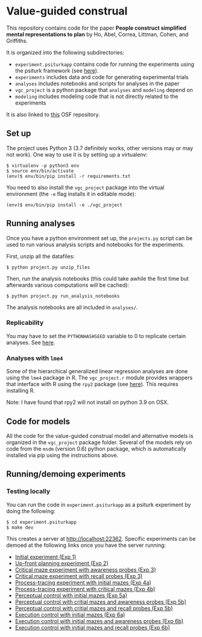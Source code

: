 # Value-guided construal

This repository contains code for
the paper
**People construct simplified mental representations to plan**
by Ho, Abel, Correa, Littman, Cohen, and Griffiths.

It is organized into the following
subdirectories:
- `experiment.psiturkapp` contains
code for running the experiments using the
psiturk framework (see [here](https://psiturk.org/)).
- `experiments` includes data and code for generating experimental
trials
- `analyses` includes notebooks and scripts for analyses in the paper
- `vgc_project` is a python package that `analyses` and `modeling` depend on
- `modeling` includes modeling code that is not directly
related to the experiments

It is also linked to [this](https://osf.io/zpq69) OSF repository.

## Set up
The project uses Python 3 (3.7 definitely works, other versions may or may not work).
One way to use it is by setting up a virtualenv:
```
$ virtualenv -p python3 env
$ source env/bin/activate
(env)$ env/bin/pip install -r requirements.txt
```

You need to also install the `vgc_project` package
into the virtual environment
(the `-e` flag installs it in editable mode):
```
(env)$ env/bin/pip install -e ./vgc_project
```

## Running analyses

Once you have a python environment set up,
the `projects.py` script can be used to run
various analysis scripts and notebooks for the experiments.

First, unzip all the datafiles:
```
$ python project.py unzip_files
```

Then, run the analysis notebooks (this could take awhile the first time
but afterwards various computations will be cached):
```
$ python project.py run_analysis_notebooks
```

The analysis notebooks are all included in `analyses/`.

### Replicability
You may have to set the `PYTHONHASHSEED` variable
to 0 to replicate certain analyses. See
[here](https://stackoverflow.com/questions/58067359/is-there-a-way-to-set-pythonhashseed-for-a-jupyter-notebook-session).

### Analyses with `lme4`
Some of the hierarchical generalized linear regression analyses
are done using the `lme4` package in R.
The `vgc_project.r` module provides wrappers that
interface with R using the `rpy2` package
(see [here](https://rpy2.github.io/)). 
This requires installing R.

Note: I have found that rpy2 will not install on python 3.9 on OSX.

## Code for models

All the code for the value-guided construal model
and alternative models is organized in the `vgc_project`
package folder. 
Several of the models rely on code from the `msdm` (version 0.6)
python package, which is automatically installed via pip using
the instructions above.

## Running/demoing experiments
### Testing locally
You can run the code in `experiment.psiturkapp` as a psiturk experiment by doing the following:
```
$ cd experiment.psiturkapp
$ make dev
```

This creates a server at [http://localhost:22362](http://localhost:22362).
Specific experiments can be demoed at the following links once you have the server running:
- [Initial experiment (Exp 1)](http://localhost:22362/testexperiment?CONFIG_FILE=exp1.0-config.json.zip)
- [Up-front planning experiment (Exp 2)](http://localhost:22362/testexperiment?CONFIG_FILE=exp2.0-config.json.zip)
- [Critical maze experiment with awareness probes (Exp 3)](http://localhost:22362/testexperiment?CONFIG_FILE=exp3.0-config.json.zip&condition=0)
- [Critical maze experiment with recall probes (Exp 3)](http://localhost:22362/testexperiment?CONFIG_FILE=exp3.0-config.json.zip&condition=1)
- [Process-tracing experiment with initial mazes (Exp 4a)](http://localhost:22362/testexperiment?CONFIG_FILE=config-4a.json.zip&page=3)
- [Process-tracing experiment with critical mazes (Exp 4b)](http://localhost:22362/testexperiment?CONFIG_FILE=config-4b.json.zip&page=3)
- [Perceptual control with initial mazes (Exp 5a)](http://localhost:22362/testexperiment?CONFIG_FILE=config-5a.json.zip&page=2)
- [Perceptual control with critial mazes and awareness probes (Exp 5b)](http://localhost:22362/testexperiment?CONFIG_FILE=config-5b.json.zip&page=2&condition=0)
- [Perceptual control with critial mazes and recall probes (Exp 5b)](http://localhost:22362/testexperiment?CONFIG_FILE=config-5b.json.zip&page=2&condition=3)
- [Execution control with initial mazes (Exp 6a)](http://localhost:22362/testexperiment?CONFIG_FILE=config-6a.json.zip&page=2)
- [Execution control with initial mazes and awareness probes (Exp 6b)](http://localhost:22362/testexperiment?CONFIG_FILE=config-6b.json.zip&page=2&condition=0)
- [Execution control with initial mazes and recall probes (Exp 6b)](http://localhost:22362/testexperiment?CONFIG_FILE=config-6b.json.zip&page=2&condition=3)

